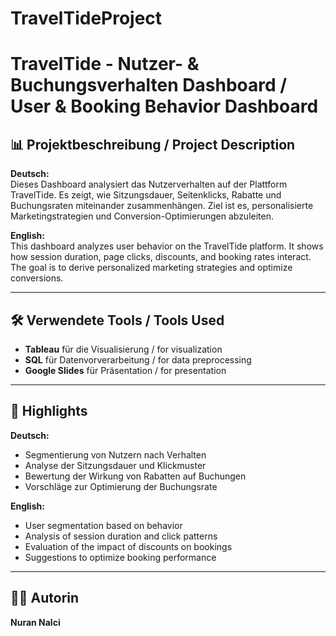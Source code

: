 # TravelTideProject
# TravelTide - Nutzer- & Buchungsverhalten Dashboard / User & Booking Behavior Dashboard

## 📊 Projektbeschreibung / Project Description

**Deutsch:**  
Dieses Dashboard analysiert das Nutzerverhalten auf der Plattform TravelTide. Es zeigt, wie Sitzungsdauer, Seitenklicks, Rabatte und Buchungsraten miteinander zusammenhängen. Ziel ist es, personalisierte Marketingstrategien und Conversion-Optimierungen abzuleiten.

**English:**  
This dashboard analyzes user behavior on the TravelTide platform. It shows how session duration, page clicks, discounts, and booking rates interact. The goal is to derive personalized marketing strategies and optimize conversions.

---

## 🛠️ Verwendete Tools / Tools Used

- **Tableau** für die Visualisierung / for visualization  
- **SQL** für Datenvorverarbeitung / for data preprocessing  
- **Google Slides** für Präsentation / for presentation

---

## 📌 Highlights

**Deutsch:**  
- Segmentierung von Nutzern nach Verhalten  
- Analyse der Sitzungsdauer und Klickmuster  
- Bewertung der Wirkung von Rabatten auf Buchungen  
- Vorschläge zur Optimierung der Buchungsrate

**English:**  
- User segmentation based on behavior  
- Analysis of session duration and click patterns  
- Evaluation of the impact of discounts on bookings  
- Suggestions to optimize booking performance

---

## 👩‍💻 Autorin
**Nuran Nalci**  

